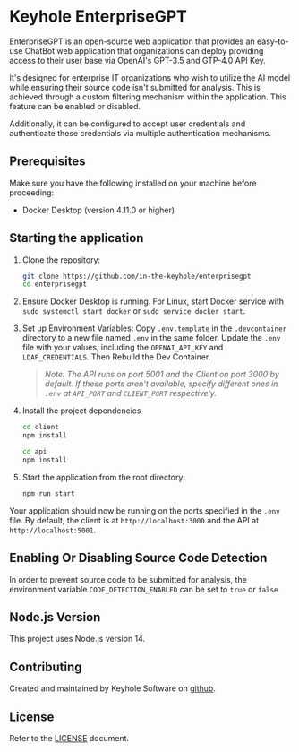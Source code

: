 # Keyhole EnterpriseGPT
EnterpriseGPT is an open-source web application that provides an easy-to-use ChatBot web application that organizations can deploy providing access to their user base via OpenAI's GPT-3.5 and GTP-4.0 API Key.

<screen shot here>

It's designed for enterprise IT organizations who wish to utilize the AI model while ensuring their source code isn't submitted for analysis. This is achieved through a custom filtering mechanism within the application.  This feature can be enabled or disabled.  

Additionally, it can be configured to accept user credentials and authenticate these credentials via multiple authentication mechanisms. 

## Prerequisites
Make sure you have the following installed on your machine before proceeding:

- Docker Desktop (version 4.11.0 or higher)

## Starting the application
1. Clone the repository:
    ```bash
    git clone https://github.com/in-the-keyhole/enterprisegpt
    cd enterprisegpt
    ```
1. Ensure Docker Desktop is running. For Linux, start Docker service with `sudo systemctl start docker` or `sudo service docker start`.
1. Set up Environment Variables: Copy `.env.template` in the `.devcontainer` directory to a new file named `.env` in the same folder. Update the `.env` file with your values, including the `OPENAI_API_KEY` and `LDAP_CREDENTIALS`. Then Rebuild the Dev Container. 
    > *Note: The API runs on port 5001 and the Client on port 3000 by default. If these ports aren't available, specify different ones in `.env` at `API_PORT` and `CLIENT_PORT` respectively.*
1. Install the project dependencies 
     ```bash
    cd client
    npm install
    ```

     ```bash
    cd api
    npm install
    ```
1. Start the application from the root directory:
    ```bash
    npm run start
    ```

Your application should now be running on the ports specified in the `.env` file. By default, the client is at `http://localhost:3000` and the API at `http://localhost:5001`.

## Enabling Or Disabling Source Code Detection
In order to prevent source code to be submitted for analysis, the environment variable `CODE_DETECTION_ENABLED` can be set to `true` or `false`

## Node.js Version
This project uses Node.js version 14. 

## Contributing
Created and maintained by Keyhole Software on [github](https://github.com/in-the-keyhole).

## License
Refer to the [LICENSE](./LICENSE) document.
